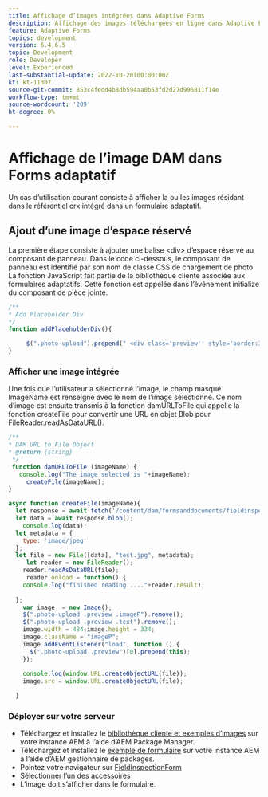 ```yaml
---
title: Affichage d’images intégrées dans Adaptive Forms
description: Affichage des images téléchargées en ligne dans Adaptive Forms
feature: Adaptive Forms
topics: development
version: 6.4,6.5
topic: Development
role: Developer
level: Experienced
last-substantial-update: 2022-10-20T00:00:00Z
kt: kt-11307
source-git-commit: 853c4fedd4b8db594aa0b53fd2d27d996811f14e
workflow-type: tm+mt
source-wordcount: '209'
ht-degree: 0%

---
```


# Affichage de l’image DAM dans Forms adaptatif

Un cas d’utilisation courant consiste à afficher la ou les images résidant dans le référentiel crx intégré dans un formulaire adaptatif.

## Ajout d’une image d’espace réservé

La première étape consiste à ajouter une balise &lt;div> d’espace réservé au composant de panneau. Dans le code ci-dessous, le composant de panneau est identifié par son nom de classe CSS de chargement de photo. La fonction JavaScript fait partie de la bibliothèque cliente associée aux formulaires adaptatifs. Cette fonction est appelée dans l’événement initialize du composant de pièce jointe.

```javascript
/**
* Add Placeholder Div
*/
function addPlaceholderDiv(){

     $(".photo-upload").prepend(" <div class='preview'' style='border:1px dotted;height:225px;width:175px;text-align:center'><br><br><div class='text'>The Image will appear here</div></div><br>");
}
```

### Afficher une image intégrée

Une fois que l’utilisateur a sélectionné l’image, le champ masqué ImageName est renseigné avec le nom de l’image sélectionné. Ce nom d’image est ensuite transmis à la fonction damURLToFile qui appelle la fonction createFile pour convertir une URL en objet Blob pour FileReader.readAsDataURL().

```javascript
/**
* DAM URL to File Object
* @return {string} 
 */
 function damURLToFile (imageName) {
   console.log("The image selected is "+imageName);
     createFile(imageName);
}
```

```javascript
async function createFile(imageName){
  let response = await fetch('/content/dam/formsanddocuments/fieldinspection/images/'+imageName);
  let data = await response.blob();
    console.log(data);
  let metadata = {
    type: 'image/jpeg'
  };
  let file = new File([data], "test.jpg", metadata);
     let reader = new FileReader();
    reader.readAsDataURL(file);
     reader.onload = function() {
    console.log("finished reading ...."+reader.result);
    
  };
    var image  = new Image();
    $(".photo-upload .preview .imageP").remove();
    $(".photo-upload .preview .text").remove();
    image.width = 484;image.height = 334;
    image.className = "imageP";
    image.addEventListener("load", function () {
      $(".photo-upload .preview")[0].prepend(this);
    });
    
    console.log(window.URL.createObjectURL(file));
    image.src = window.URL.createObjectURL(file);

  }
```

### Déployer sur votre serveur

* Téléchargez et installez le [bibliothèque cliente et exemples d’images](assets/InlineDAMImage.zip) sur votre instance AEM à l’aide d’AEM Package Manager.
* Téléchargez et installez le [exemple de formulaire](assets/FieldInspectionForm.zip) sur votre instance AEM à l’aide d’AEM gestionnaire de packages.
* Pointez votre navigateur sur [FieldInspectionForm](http://localhost:4502/content/dam/formsanddocuments/fieldinspection/fieldinspection/jcr:content?wcmmode=disabled)
* Sélectionner l’un des accessoires
* L’image doit s’afficher dans le formulaire.